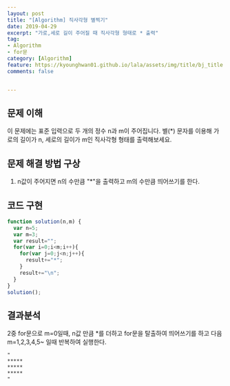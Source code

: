 ```yaml
---
layout: post
title: "[Algorithm] 직사각형 별찍기"
date: 2019-04-29
excerpt: "가로,세로 길이 주어질 때 직사각형 형태로 * 출력"
tag:
- Algorithm
- for문
category: [Algorithm]
feature: https://kyounghwan01.github.io/lala/assets/img/title/bj_title.jpg
comments: false


---
```


## 문제 이해

이 문제에는 표준 입력으로 두 개의 정수 n과 m이 주어집니다.
별(*) 문자를 이용해 가로의 길이가 n, 세로의 길이가 m인 직사각형 형태를 출력해보세요.



## 문제 해결 방법 구상

1. n값이 주어지면 n의 수만큼 "*"을 출력하고 m의 수만큼 띄어쓰기를 한다.



## 코드 구현

```javascript
function solution(n,m) {
  var n=5;
  var m=3;
  var result="";
  for(var i=0;i<m;i++){
    for(var j=0;j<n;j++){
      result+="*";
    }
    result+="\n";
  }
}
solution();
```

## 결과분석

2중 for문으로 m=0일때, n값 만큼 *를 더하고 for문을 탈출하여 띄어쓰기를 하고 다음 m=1,2,3,4,5~ 일때 반복하여 실행한다.

```
"
*****
*****
*****
"
```



